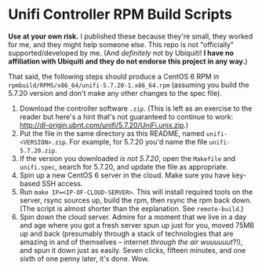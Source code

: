 
# Unifi Controller RPM Build Scripts

**Use at your own risk.** I published these because they're small,
they worked for me, and they might help someone else. This repo is not
"officially" supported/developed by me. (And _definitely_ not by
Ubiquiti! **I have no affiliation with Ubiquiti and they do not
endorse this project in any way.**)

That said, the following steps should produce a CentOS 6 RPM in
`rpmbuild/RPMS/x86_64/unifi-5.7.20-1.x86_64.rpm` (assuming you build
the 5.7.20 version and don't make any other changes to the spec file).

1. Download the controller software `.zip`. (This is left as an
   exercise to the reader but here's a hint that's not guaranteed to
   continue to work:
   http://dl-origin.ubnt.com/unifi/5.7.20/UniFi.unix.zip.)
2. Put the file in the same directory as this README, named
   `unifi-<VERSION>.zip`. For example, for 5.7.20 you'd name the file
   `unifi-5.7.20.zip`.
3. If the version you downloaded _is not 5.7.20_, open the `Makefile`
   and `unifi.spec`, search for 5.7.20, and update the file as
   appropriate.
4. Spin up a new CentOS 6 server in the cloud. Make sure you have
   key-based SSH access.
5. Run `make IP=<IP-OF-CLOUD-SERVER>`. This will install required
   tools on the server, rsync sources up, build the rpm, then rsync
   the rpm back down. (The script is almost shorter than the
   explanation. See `remote-build`.)
6. Spin down the cloud server. Admire for a moment that we live in a
   day and age where you got a fresh server spun up just for you,
   moved 75MB up and back (presumably through a stack of technologies
   that are amazing in and of themselves – internet _through the
   air wuuuuuut_?!), and spun it down just as easily. Seven clicks,
   fifteen minutes, and one sixth of one penny later, it's done. Wow.
